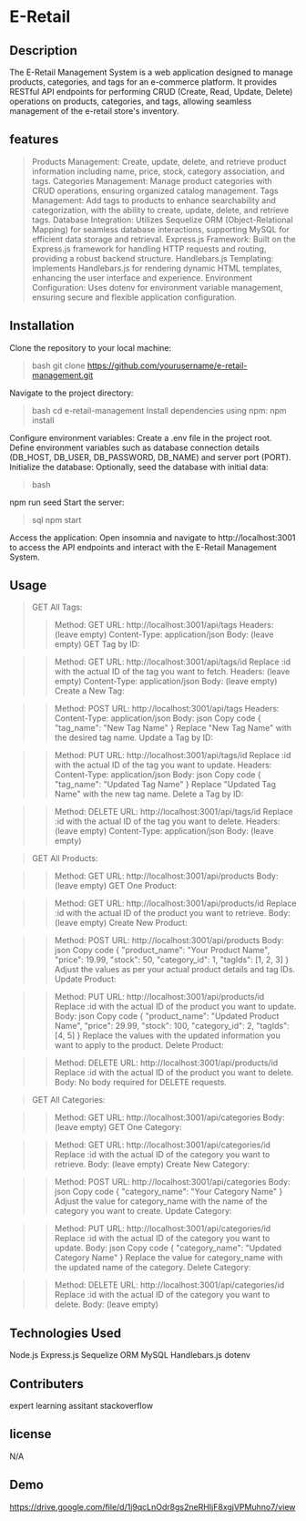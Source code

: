 # E-Retail

## Description
The E-Retail Management System is a web application designed to manage products, categories, and tags for an e-commerce platform. It provides RESTful API endpoints for performing CRUD (Create, Read, Update, Delete) operations on products, categories, and tags, allowing seamless management of the e-retail store's inventory.
## features
>Products Management: Create, update, delete, and retrieve product information including name, price, stock, category association, and tags.
>Categories Management: Manage product categories with CRUD operations, ensuring organized catalog management.
>Tags Management: Add tags to products to enhance searchability and categorization, with the ability to create, update, delete, and retrieve tags.
>Database Integration: Utilizes Sequelize ORM (Object-Relational Mapping) for seamless database interactions, supporting MySQL for efficient data storage and retrieval.
>Express.js Framework: Built on the Express.js framework for handling HTTP requests and routing, providing a robust backend structure.
>Handlebars.js Templating: Implements Handlebars.js for rendering dynamic HTML templates, enhancing the user interface and experience.
>Environment Configuration: Uses dotenv for environment variable management, ensuring secure and flexible application configuration.
## Installation
Clone the repository to your local machine:
>bash
git clone https://github.com/yourusername/e-retail-management.git

Navigate to the project directory:
>bash
cd e-retail-management
Install dependencies using npm:
npm install

Configure environment variables:
Create a .env file in the project root.
Define environment variables such as database connection details (DB_HOST, DB_USER, DB_PASSWORD, DB_NAME) and server port (PORT).
Initialize the database:
Optionally, seed the database with initial data:
>bash

npm run seed
Start the server:
>sql
npm start

Access the application:
Open insomnia and navigate to http://localhost:3001 to access the API endpoints and interact with the E-Retail Management System.
## Usage

>GET All Tags:
>>Method: GET
URL: http://localhost:3001/api/tags
Headers: (leave empty)
Content-Type: application/json
Body: (leave empty)
GET Tag by ID:

>>Method: GET
URL: http://localhost:3001/api/tags/id
Replace :id with the actual ID of the tag you want to fetch.
Headers: (leave empty)
Content-Type: application/json
Body: (leave empty)
Create a New Tag:

>>Method: POST
URL: http://localhost:3001/api/tags
Headers:
Content-Type: application/json
Body:
json
Copy code
{
  "tag_name": "New Tag Name"
}
Replace "New Tag Name" with the desired tag name.
Update a Tag by ID:

>>Method: PUT
URL: http://localhost:3001/api/tags/id
Replace :id with the actual ID of the tag you want to update.
Headers:
Content-Type: application/json
Body:
json
Copy code
{
  "tag_name": "Updated Tag Name"
}
Replace "Updated Tag Name" with the new tag name.
Delete a Tag by ID:

>>Method: DELETE
URL: http://localhost:3001/api/tags/id
Replace :id with the actual ID of the tag you want to delete.
Headers: (leave empty)
Content-Type: application/json
Body: (leave empty)

>GET All Products:

>>Method: GET
URL: http://localhost:3001/api/products
Body: (leave empty)
GET One Product:

>>Method: GET
URL: http://localhost:3001/api/products/id
Replace :id with the actual ID of the product you want to retrieve.
Body: (leave empty)
Create New Product:

>>Method: POST
URL: http://localhost:3001/api/products
Body:
json
Copy code
{
  "product_name": "Your Product Name",
  "price": 19.99,
  "stock": 50,
  "category_id": 1,
  "tagIds": [1, 2, 3] 
}
Adjust the values as per your actual product details and tag IDs.
Update Product:

>>Method: PUT
URL: http://localhost:3001/api/products/id
Replace :id with the actual ID of the product you want to update.
Body:
json
Copy code
{
  "product_name": "Updated Product Name",
  "price": 29.99,
  "stock": 100,
  "category_id": 2,
  "tagIds": [4, 5] 
}
Replace the values with the updated information you want to apply to the product.
Delete Product:

>>Method: DELETE
URL: http://localhost:3001/api/products/id
Replace :id with the actual ID of the product you want to delete.
Body: No body required for DELETE requests.

>GET All Categories:

>>Method: GET
URL: http://localhost:3001/api/categories
Body: (leave empty)
GET One Category:

>>Method: GET
URL: http://localhost:3001/api/categories/id
Replace :id with the actual ID of the category you want to retrieve.
Body: (leave empty)
Create New Category:

>>Method: POST
URL: http://localhost:3001/api/categories
Body:
json
Copy code
{
  "category_name": "Your Category Name"
}
Adjust the value for category_name with the name of the category you want to create.
Update Category:

>>Method: PUT
URL: http://localhost:3001/api/categories/id
Replace :id with the actual ID of the category you want to update.
Body:
json
Copy code
{
  "category_name": "Updated Category Name"
}
Replace the value for category_name with the updated name of the category.
Delete Category:

>>Method: DELETE
URL: http://localhost:3001/api/categories/id
Replace :id with the actual ID of the category you want to delete.
Body: (leave empty)

## Technologies Used 
Node.js
Express.js
Sequelize ORM
MySQL
Handlebars.js
dotenv

## Contributers 
expert learning assitant 
stackoverflow

## license 
N/A

## Demo
https://drive.google.com/file/d/1j9qcLnOdr8gs2neRHIjF8xgjVPMuhno7/view